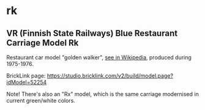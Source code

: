 # rk

## VR (Finnish State Railways) Blue Restaurant Carriage Model Rk

Restaurant car model "golden walker", [see in Wikipedia](https://fi.wikipedia.org/wiki/Siniset_vaunut), produced during 1975-1976.

BrickLink page: https://studio.bricklink.com/v2/build/model.page?idModel=52254

Note! There's also an "Rx" model, which is the same carriage modernised in current green/white colors.